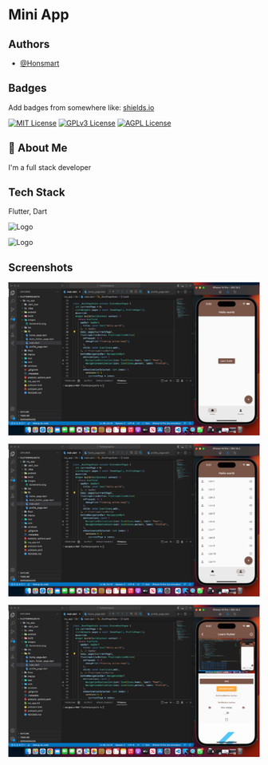 
# Mini App


## Authors

- [@Honsmart](https://github.com/honsmart)


## Badges

Add badges from somewhere like: [shields.io](https://shields.io/)

[![MIT License](https://img.shields.io/badge/License-MIT-green.svg)](https://choosealicense.com/licenses/mit/)
[![GPLv3 License](https://img.shields.io/badge/License-GPL%20v3-yellow.svg)](https://opensource.org/licenses/)
[![AGPL License](https://img.shields.io/badge/license-AGPL-blue.svg)](http://www.gnu.org/licenses/agpl-3.0)


## 🚀 About Me
I'm a full stack developer


## Tech Stack

Flutter, Dart


![Logo](https://upload.wikimedia.org/wikipedia/commons/thumb/f/fe/Dart_programming_language_logo.svg/2560px-Dart_programming_language_logo.svg.png)


![Logo](https://upload.wikimedia.org/wikipedia/commons/thumb/4/44/Google-flutter-logo.svg/2560px-Google-flutter-logo.svg.png)


## Screenshots


![App Screenshot](images/Screenshot1.png)

![App Screenshot](images/Screenshot2.png)

![App Screenshot](images/Screenshot3.png)

